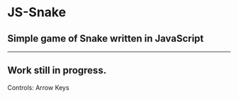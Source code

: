 # JS-Snake
## Simple game of Snake written in JavaScript
---
Work still in progress.
---
Controls: Arrow Keys
